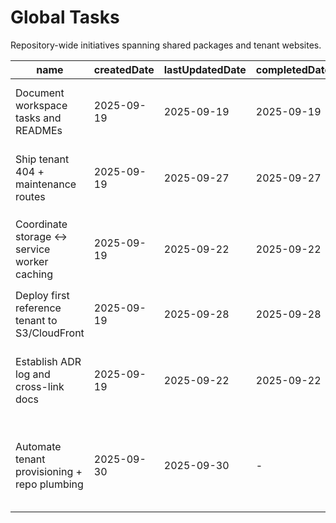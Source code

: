 # Global Tasks

Repository-wide initiatives spanning shared packages and tenant websites.

| name                                           | createdDate | lastUpdatedDate | completedDate | status   | description                                                                                                 |
| ---------------------------------------------- | ----------- | --------------- | ------------- | -------- | ----------------------------------------------------------------------------------------------------------- |
| Document workspace tasks and READMEs           | 2025-09-19  | 2025-09-19      | 2025-09-19    | complete | Audited every package and site to ensure README usage docs exist and tasks are tracked locally.             |
| Ship tenant 404 + maintenance routes           | 2025-09-19  | 2025-09-27      | 2025-09-27    | complete | Add branded fallback pages across all websites so broken links and outages have graceful handling.          |
| Coordinate storage ↔ service worker caching   | 2025-09-19  | 2025-09-22      | 2025-09-22    | complete | Finalize the contract that lets storage preferences toggle caching buckets in `@guidogerb/components-sw`.   |
| Deploy first reference tenant to S3/CloudFront | 2025-09-19  | 2025-09-28      | 2025-09-28    | complete | Use the publishing pipeline to launch one site end-to-end as a production validation.                       |
| Establish ADR log and cross-link docs          | 2025-09-19  | 2025-09-22      | 2025-09-22    | complete | Create an architecture decision record process and link SPEC, README, and publishing guides for onboarding. |
| Automate tenant provisioning + repo plumbing   | 2025-09-30  | 2025-09-30      | -             | planned  | Build the `AddCF-Tenant` workflow to create CloudFront tenants, scaffold Vite sites, update scripts/workflows, and add regression tests. |
